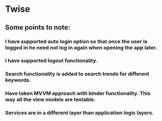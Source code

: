 # Twise

## Some points to note:
### I have supported auto login option so that once the user is logged in he need not log in again when opening the app later.
### I have supported logout functionality.
### Search functionality is added to search trends for different keywords.
###  Have taken MVVM approach with binder functionality. This way all the view models are testable.
### Services are in a different layer than application logic layers.
